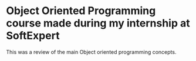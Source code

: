 # Object Oriented Programming course made during my internship at SoftExpert

This was a review of the main Object oriented programming concepts.


